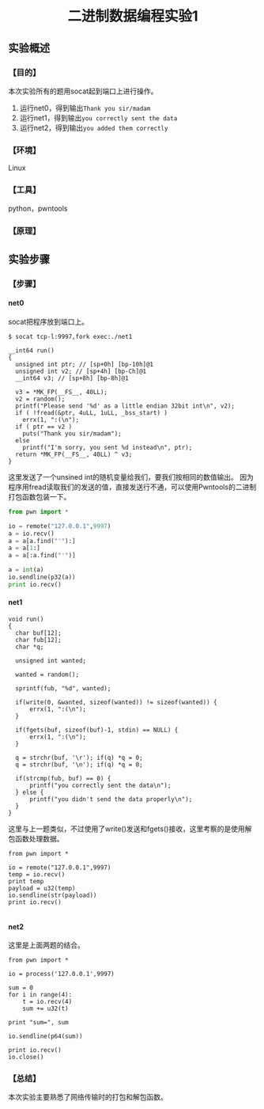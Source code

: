 # <center>二进制数据编程实验1</center>

## 实验概述

### 【目的】
本次实验所有的题用socat起到端口上进行操作。
1. 运行net0，得到输出`Thank you sir/madam`
2. 运行net1，得到输出`you correctly sent the data`
3. 运行net2，得到输出`you added them correctly`
### 【环境】
Linux
### 【工具】
python，pwntools
### 【原理】

## 实验步骤

### 【步骤】
#### net0
socat把程序放到端口上。
```
$ socat tcp-l:9997,fork exec:./net1
```
```
__int64 run()
{
  unsigned int ptr; // [sp+0h] [bp-10h]@1
  unsigned int v2; // [sp+4h] [bp-Ch]@1
  __int64 v3; // [sp+8h] [bp-8h]@1

  v3 = *MK_FP(__FS__, 40LL);
  v2 = random();
  printf("Please send '%d' as a little endian 32bit int\n", v2);
  if ( !fread(&ptr, 4uLL, 1uLL, _bss_start) )
    errx(1, ":(\n");
  if ( ptr == v2 )
    puts("Thank you sir/madam");
  else
    printf("I'm sorry, you sent %d instead\n", ptr);
  return *MK_FP(__FS__, 40LL) ^ v3;
}
```
这里发送了一个unsined int的随机变量给我们，要我们按相同的数值输出。
因为程序用fread读取我们的发送的值，直接发送行不通，可以使用Pwntools的二进制打包函数包装一下。
```python
from pwn import *

io = remote("127.0.0.1",9997)
a = io.recv()
a = a[a.find("'"):]
a = a[1:]
a = a[:a.find("'")]

a = int(a)
io.sendline(p32(a))
print io.recv()
```

#### net1
```
void run()
{
  char buf[12];
  char fub[12];
  char *q;

  unsigned int wanted;

  wanted = random();

  sprintf(fub, "%d", wanted);

  if(write(0, &wanted, sizeof(wanted)) != sizeof(wanted)) {
      errx(1, ":(\n");
  }

  if(fgets(buf, sizeof(buf)-1, stdin) == NULL) {
      errx(1, ":(\n");
  }

  q = strchr(buf, '\r'); if(q) *q = 0;
  q = strchr(buf, '\n'); if(q) *q = 0;

  if(strcmp(fub, buf) == 0) {
      printf("you correctly sent the data\n");
  } else {
      printf("you didn't send the data properly\n");
  }
}

```
这里与上一题类似，不过使用了write()发送和fgets()接收，这里考察的是使用解包函数处理数据。

```
from pwn import *

io = remote("127.0.0.1",9997)
temp = io.recv()
print temp
payload = u32(temp)
io.sendline(str(payload))
print io.recv()


```

#### net2
这里是上面两题的结合。
```
from pwn import *

io = process('127.0.0.1',9997)

sum = 0
for i in range(4):
    t = io.recv(4)
    sum += u32(t)

print "sum=", sum

io.sendline(p64(sum))

print io.recv()
io.close()
```



### 【总结】

本次实验主要熟悉了网络传输时的打包和解包函数。